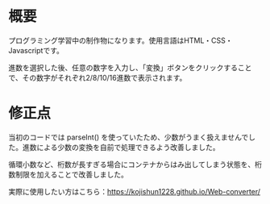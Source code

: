 # 概要

プログラミング学習中の制作物になります。使用言語はHTML・CSS・Javascriptです。

進数を選択した後、任意の数字を入力し、「変換」ボタンをクリックすることで、その数字がそれぞれ2/8/10/16進数で表示されます。

# 修正点
当初のコードでは parseInt() を使っていたため、少数がうまく扱えませんでした。進数による少数の変換を自前で処理できるよう改善しました。

循環小数など、桁数が長すぎる場合にコンテナからはみ出してしまう状態を、桁数制限を加えることで改善しました。

実際に使用したい方はこちら：https://kojishun1228.github.io/Web-converter/
